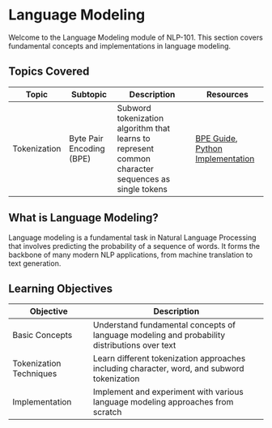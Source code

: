 # Language Modeling

Welcome to the Language Modeling module of NLP-101. This section covers fundamental concepts and implementations in language modeling.

## Topics Covered

| Topic | Subtopic | Description | Resources |
|-------|----------|-------------|-----------|
| Tokenization | Byte Pair Encoding (BPE) | Subword tokenization algorithm that learns to represent common character sequences as single tokens | [BPE Guide](Tokenization/BPE/README.md), [Python Implementation](Tokenization/BPE/bpe.py) |

## What is Language Modeling?

Language modeling is a fundamental task in Natural Language Processing that involves predicting the probability of a sequence of words. It forms the backbone of many modern NLP applications, from machine translation to text generation.

## Learning Objectives

| Objective | Description |
|-----------|-------------|
| Basic Concepts | Understand fundamental concepts of language modeling and probability distributions over text |
| Tokenization Techniques | Learn different tokenization approaches including character, word, and subword tokenization |
| Implementation | Implement and experiment with various language modeling approaches from scratch |